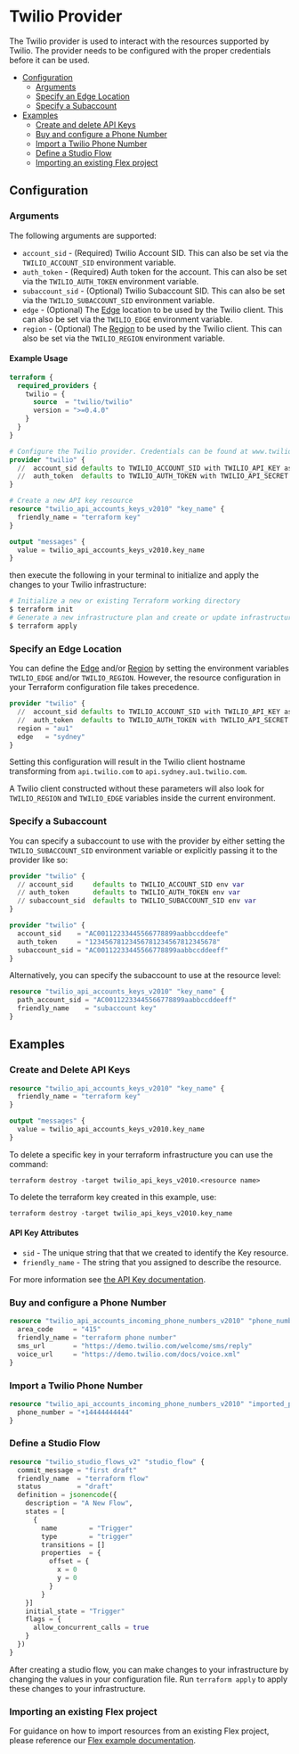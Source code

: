 # Twilio Provider

The Twilio provider is used to interact with the resources supported by Twilio.
The provider needs to be configured with the proper credentials before it can be used.

- [Configuration](#configuration)
  - [Arguments](#arguments)
  - [Specify an Edge Location](#specify-an-edge-location)
  - [Specify a Subaccount](#specify-a-subaccount)
- [Examples](#examples)
  - [Create and delete API Keys](#create-and-delete-api-keys)
  - [Buy and configure a Phone Number](#buy-and-configure-a-phone-number)
  - [Import a Twilio Phone Number](#import-a-twilio-phone-number)
  - [Define a Studio Flow](#define-a-studio-flow)
  - [Importing an existing Flex project](#importing-an-existing-flex-project)

## Configuration

### Arguments

The following arguments are supported:

- `account_sid` - (Required) Twilio Account SID. This can also be set via the `TWILIO_ACCOUNT_SID` environment variable.
- `auth_token` - (Required) Auth token for the account. This can also be set via the `TWILIO_AUTH_TOKEN` environment variable.
- `subaccount_sid` - (Optional) Twilio Subaccount SID. This can also be set via the `TWILIO_SUBACCOUNT_SID` environment variable.
- `edge` - (Optional) The [Edge](https://www.twilio.com/docs/global-infrastructure/edge-locations#public-edge-locations) location to be used by the Twilio client. This can also be set via the `TWILIO_EDGE` environment variable.
- `region` - (Optional) The [Region](https://www.twilio.com/docs/global-infrastructure/edge-locations/legacy-regions) to be used by the Twilio client. This can also be set via the `TWILIO_REGION` environment variable.

#### Example Usage

```terraform
terraform {
  required_providers {
    twilio = {
      source  = "twilio/twilio"
      version = ">=0.4.0"
    }
  }
}

# Configure the Twilio provider. Credentials can be found at www.twilio.com/console
provider "twilio" {
  //  account_sid defaults to TWILIO_ACCOUNT_SID with TWILIO_API_KEY as the fallback env var
  //  auth_token  defaults to TWILIO_AUTH_TOKEN with TWILIO_API_SECRET as the fallback env var
}

# Create a new API key resource
resource "twilio_api_accounts_keys_v2010" "key_name" {
  friendly_name = "terraform key"
}

output "messages" {
  value = twilio_api_accounts_keys_v2010.key_name
}
```

then execute the following in your terminal to initialize and apply the changes to your Twilio infrastructure:

```bash
# Initialize a new or existing Terraform working directory
$ terraform init
# Generate a new infrastructure plan and create or update infrastructure accordingly
$ terraform apply
```

### Specify an Edge Location

You can define the [Edge](https://www.twilio.com/docs/global-infrastructure/edge-locations#public-edge-locations) and/or [Region](https://www.twilio.com/docs/global-infrastructure/edge-locations/legacy-regions) by setting the environment variables `TWILIO_EDGE` and/or `TWILIO_REGION`. However, the resource configuration in your Terraform configuration file takes precedence.

```terraform
provider "twilio" {
  //  account_sid defaults to TWILIO_ACCOUNT_SID with TWILIO_API_KEY as the fallback env var
  //  auth_token  defaults to TWILIO_AUTH_TOKEN with TWILIO_API_SECRET as the fallback env var
  region = "au1"
  edge   = "sydney"
}
```

Setting this configuration will result in the Twilio client hostname transforming from `api.twilio.com` to `api.sydney.au1.twilio.com`.

A Twilio client constructed without these parameters will also look for `TWILIO_REGION` and `TWILIO_EDGE` variables inside the current environment.

### Specify a Subaccount

You can specify a subaccount to use with the provider by either setting the `TWILIO_SUBACCOUNT_SID` environment variable or explicitly passing it to the provider like so:

```terraform
provider "twilio" {
  // account_sid     defaults to TWILIO_ACCOUNT_SID env var
  // auth_token      defaults to TWILIO_AUTH_TOKEN env var
  // subaccount_sid  defaults to TWILIO_SUBACCOUNT_SID env var
}
```

```terraform
provider "twilio" {
  account_sid    = "AC00112233445566778899aabbccddeefe"
  auth_token     = "12345678123456781234567812345678"
  subaccount_sid = "AC00112233445566778899aabbccddeeff"
}
```

Alternatively, you can specify the subaccount to use at the resource level:

```terraform
resource "twilio_api_accounts_keys_v2010" "key_name" {
  path_account_sid = "AC00112233445566778899aabbccddeeff"
  friendly_name    = "subaccount key"
}
```

## Examples

### Create and Delete API Keys

```terraform
resource "twilio_api_accounts_keys_v2010" "key_name" {
  friendly_name = "terraform key"
}

output "messages" {
  value = twilio_api_accounts_keys_v2010.key_name
}
```

To delete a specific key in your terraform infrastructure you can use the command:

`terraform destroy -target twilio_api_keys_v2010.<resource name>`

To delete the terraform key created in this example, use:

`terraform destroy -target twilio_api_keys_v2010.key_name`

#### API Key Attributes

- `sid` - The unique string that that we created to identify the Key resource.
- `friendly_name` - The string that you assigned to describe the resource.

For more information see [the API Key documentation](https://www.twilio.com/docs/iam/keys/api-key).

### Buy and configure a Phone Number

```terraform
resource "twilio_api_accounts_incoming_phone_numbers_v2010" "phone_number" {
  area_code     = "415"
  friendly_name = "terraform phone number"
  sms_url       = "https://demo.twilio.com/welcome/sms/reply"
  voice_url     = "https://demo.twilio.com/docs/voice.xml"
}
```

### Import a Twilio Phone Number

```terraform
resource "twilio_api_accounts_incoming_phone_numbers_v2010" "imported_phone_number" {
  phone_number = "+14444444444"
}
```

### Define a Studio Flow

```terraform
resource "twilio_studio_flows_v2" "studio_flow" {
  commit_message = "first draft"
  friendly_name  = "terraform flow"
  status         = "draft"
  definition = jsonencode({
    description = "A New Flow",
    states = [
      {
        name        = "Trigger"
        type        = "trigger"
        transitions = []
        properties  = {
          offset = {
            x = 0
            y = 0
          }
        }
    }]
    initial_state = "Trigger"
    flags = {
      allow_concurrent_calls = true
    }
  })
}
```

After creating a studio flow, you can make changes to your infrastructure by changing the values in your configuration file. Run `terraform apply` to apply these changes to your infrastructure.

### Importing an existing Flex project

For guidance on how to import resources from an existing Flex project, please reference our [Flex example documentation](examples/flex/v1/README.md).

<!-- ## Proxy Service

`twilio_proxy_service` provides a Twilio Proxy Service resource.
Twilio Proxy Service is the top-level scope of all other resources in the Proxy Service REST API.

### Usage

```terraform
resource "twilio_proxy_service" "default" {
  unique_name = "Unique Proxy Service"
  chat_instance_sid = "ISXXXXXXXXXXXXXXXXXXXXXXXXXXXXXXXX"
  callback_url = "https://example.com/proxy/callback/url"
}
```

### Argument Reference

- `unique_name` - An application-defined string that uniquely identifies the resource. This value must be 191 characters or fewer in length and be unique. This value should not have PII.
- `default_ttl` - The default ttl value to set for Sessions created in the Service. The TTL (time to live) is measured in seconds after the Session's last create or last Interaction. The default value of 0 indicates an unlimited Session length. You can override a Session's default TTL value by setting its ttl value.
- `callback_url` - The URL we should call when the interaction status changes.
- `geo_match_level` - Where a proxy number must be located relative to the participant identifier. Can be: `country`, `area-code`, or `extended-area-code`. The default value is `country` and more specific areas than `country` are only available in North America.
- `number_selection_behavior` - The preference for Proxy Number selection in the Service instance. Can be: `prefer-sticky` or `avoid-sticky` and the default is `prefer-sticky`. `prefer-sticky` means that we will try and select the same Proxy Number for a given participant if they have previous Sessions, but we will not fail if that Proxy Number cannot be used. `avoid-sticky` means that we will try to use different Proxy Numbers as long as that is possible within a given pool rather than try and use a previously assigned number.
- `intercept_callback_url` - The URL we call on each interaction. If we receive a 403 status, we block the interaction; otherwise the interaction continues.
- `out_of_session_callback_url` - The URL we should call when an inbound call or SMS action occurs on a closed or non-existent Session. If your server (or a Twilio function) responds with valid TwiML, we will process it. This means it is possible, for example, to play a message for a call, send an automated text message response, or redirect a call to another Phone Number. See Out-of-Session Callback Response Guide for more information.
- `chat_instance_sid` - The SID of the Chat Service Instance managed by Proxy Service. The Chat Service enables Proxy to forward SMS and channel messages to this chat instance. This is a one-to-one relationship.

For more information see [the Proxy Service documentation](https://www.twilio.com/docs/proxy/api/service). -->
